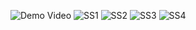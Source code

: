 ![Demo Video](https://imgur.com/b50zsab)
![SS1]([https://i.imgur.com/yourimagename.png](https://imgur.com/WDz1T9h))
![SS2]([https://i.imgur.com/yourimagename.png](https://imgur.com/undefined))
![SS3]([https://i.imgur.com/yourimagename.png](https://imgur.com/undefined))
![SS4]([https://i.imgur.com/yourimagename.png](https://imgur.com/undefined))
